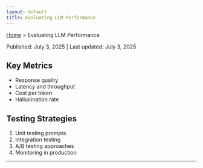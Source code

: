 ```yaml
---
layout: default
title: Evaluating LLM Performance
---
```


[Home](../index.md) > Evaluating LLM Performance

<!-- # Evaluating LLM Performance -->

<div class="article-meta">
Published: July 3, 2025 | Last updated: July 3, 2025
</div>

## Key Metrics
- Response quality
- Latency and throughput
- Cost per token
- Hallucination rate

## Testing Strategies
1. Unit testing prompts
2. Integration testing
3. A/B testing approaches
4. Monitoring in production

---
